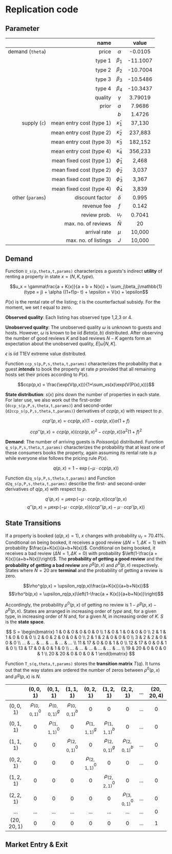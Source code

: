 # Replication code

## Parameter

|  | name |            |  value |
  | ---: | ---: | :---------: | :------: |
  | demand (<code>theta</code>) | price | $\alpha$ | -0.0105 |
  || type 1 | $\beta_1$ | -11.1007 |
  || type 2 | $\beta_2$ | -10.7004 |
  || type 3 | $\beta_3$ | -10.5486 |
  || type 4 | $\beta_4$ | -10.3437 |
  || quality | $\gamma$ | 3.79019 |
  || prior | $a$ | 7.9686 |
  ||  | $b$ | 1.4726 |
  | supply (<code>c</code>) | mean entry cost (type 1) | $\bar \kappa_1$ | 37,130 |
  |  | mean entry cost (type 2) | $\bar \kappa_2$ | 237,883 |
  |  | mean entry cost (type 3) | $\bar \kappa_3$ | 182,152 |
  |  | mean entry cost (type 4) | $\bar \kappa_4$ | 356,233 |
  || mean fixed cost (type 1) | $\bar \phi_1$ | 2,468 |
  | | mean fixed cost (type 2) | $\bar \phi_2$ | 3,037 |
  || mean fixed cost (type 3) | $\bar \phi_3$ | 3,367 |
  || mean fixed cost (type 4) | $\bar \phi_4$ | 3,839 |
  | other (<code>params</code>) | discount factor | $\delta$ | 0.995 |
  |  | revenue fee | $f$ | 0.142 |
  |  | review prob. | $\upsilon_r$ | 0.7041 |
  |  | max. no. of reviews | $\bar N$ | 20 |
  |  | arrival rate | $\mu$ | 10,000 |
  |  | max. no. of listings | $J$ | 10,000 |

## Demand

Function <code>U_s(p,theta,t,params)</code> characterizes a guests's indirect **utility** of renting a property in state $x=(N,K,type)$.

  $$u_x = \gamma\frac{a + K(x)}{a + b + N(x)} + \sum_j\beta_j\mathbb{1}(type = j) + \alpha ((1+f)p- t) + \epsilon = V(x) + \epsilon$$
  
$P(x)$ is the rental rate of the listing; $t$ is the counterfactual subsidy. For the moment, we set $t$ equal to zero.

**Observed quality**: Each listing has observed type 1,2,3 or 4.

**Unobserved quality**: The unobserved quality $\omega$ is unknown to guests and hosts. However, $\omega$ is known to be iid $Beta(a,b)$ distributed. After observing the number of good reviews $K$ and bad reviews $N-K$ agents form an expectation about the unobserved quality, $E[\omega|N,K]$.</li>

$\epsilon$ is iid T1EV extreme value distributed.

Function <code>ccp_s(p,P,s,theta,t,params)</code> characterizes the probability that a guest ***intends*** to book the property at rate $p$ provided that all remaining hosts set their prices according to $P(x)$.

$$ccp(p,x) = \frac{\exp(V(p,x))}{1+\sum_xs(x)\exp(V(P(x),x))}$$

**State distribution**: $s(x)$ pins down the number of properties in each state. For later use, we also work out the first-order (<code>dccp_s(p,P,s,theta,t,params)</code>) and second-order (<code>d2ccp_s(p,P,s,theta,t,params)</code>) derivatives of $ccp(p,x)$ with respect to $p$.

$$ccp'(p,x) = ccp(p,x)(1 - ccp(p,x))\alpha(1+f) $$

$$ccp''(p,x) = ccp(p,x)(ccp(p,x)^2 - ccp(p,x))\alpha^2(1+f)^2 $$

**Demand**: The number of arriving guests is $Poisson(\mu)$ distributed. Function <code>q_s(p,P,s,theta,t,params)</code> characterizes the probability that at least one of these consumers books the property, again assuming its rental rate is $p$ while everyone else follows the pricing rule $P(x)$.

$$q(p,x) = 1 - \exp(-\mu \cdot ccp(p,x))$$

Function <code>d2q_s(p,P,s,theta,t,params)</code> and Function <code>d2q_s(p,P,s,theta,t,params)</code> describe the first- and second-order derivatives of $q(p,x)$ with respect to $p$.

  $$q'(p,x) = \mu\exp(-\mu \cdot ccp(p,x))ccp'(p,x)$$
  $$q''(p,x) = \mu\exp(-\mu \cdot ccp(p,x))(ccp''(p,x)-\mu\cdot ccp'(p,x))$$

## State Transitions

If a property is booked ($q(p,x) = 1$), $x$ changes with probability $\upsilon_r = 70.41\%$. Conditional on being booked, it receives a good review ($\Delta N = 1, \Delta K = 1$) with probability $\frac{a+K(x)}{a+b+N(x)}$. Conditional on being booked, it receives a bad review ($\Delta N = 1, \Delta K = 0$) with probability $\left(1-\frac{a + K(x)}{a+b+N(x)}\right)$. The **probability of getting a good review**  and the **probability of getting a bad review** are $\rho^g(p,x)$ and $\rho^b(p,x)$ respectively. States where $N=20$ are **terminal** and the probability of getting a review is zero.

$$\rho^g(p,x) = \upsilon_rq(p,x)\frac{a+K(x)}{a+b+N(x)}$$
$$\rho^b(p,x) = \upsilon_rq(p,x)\left(1-\frac{a + K(x)}{a+b+N(x)}\right)$$

Accordingly, the probability $\rho^0(p,x)$ of getting no review is $1-\rho^g(p,x)-\rho^b(p,x)$. States are arranged in increasing order of $type$ and, for a given type, in increasing order of $N$ and, for a given $N$, in increasing order of $K$. $S$ is the **state space**.

$$ S = \begin{bmatrix} 
1 & 0 & 0 & 0 & 0 & 0 \\ 
1 & 0 & 1 & 0 & 0 & 0 \\
2 & 1 & 1 & 0 & 0 & 0 \\
2 & 0 & 2 & 0 & 0 & 0 \\
2 & 1 & 2 & 0 & 0 & 0 \\
3 & 2 & 2 & 0 & 0 & 0 \\
... & ... & ... & ... & ... & ... \\ 
11 & 17 & 0 & 0 & 1 & 0 \\
12 & 17 & 0 & 0 & 1 & 0 \\
13 & 17 & 0 & 0 & 1 & 0 \\
... & ... & ... & ... & ... & ... \\ 
19 & 20 & 0 & 0 & 0 & 1 \\
20 & 20 & 0 & 0 & 0 & 1
\end{bmatrix} $$

Function  <code>T_s(q,theta,t,params)</code> stores the **transition matrix** $T(q)$. It turns out that the way states are ordered the number of zeros between $\rho^0(p,x)$ and $\rho^g(p,x)$ is $N$.  

|  | $(0,0,1)$ | $(0,1,1)$ | $(1,1,1)$ | $(0,2,1)$ | $(1,2,1)$ | $(2,2,1)$ | ... | $(20,20,4)$ | 
| :---: | :---: | :---------: | :------: | :------: | :------: | :------: | :------: | :------: |
| $(0,0,1)$ | $\rho^0_{(0,0,1)}$ | $\rho^g_{(0,0,1)}$ | $\rho^b_{(0,0,1)}$ | 0 | 0 | 0 | ... | 0 |
| $(0,1,1)$ | 0 | $\rho^0_{(1,1,1)}$ | 0 | $\rho^g_{(1,1,1)}$ | $\rho^b_{(1,1,1)}$ | 0 | ... | 0 |
| $(1,1,1)$ | 0 | 0 | $\rho^0_{(2,0,1)}$ | 0 | $\rho^g_{(2,0,1)}$ | $\rho^b_{(2,0,1)}$ | ... | 0 |
| $(0,2,1)$ | 0 | 0 | 0 | $\rho^0_{(2,1,1)}$ | 0 | 0 | ... | 0 |
| $(1,2,1)$ | 0 | 0 | 0 | 0 | $\rho^0_{(2,2,1)}$ | 0 | ... | 0 |
| $(2,2,1)$ | 0 | 0 | 0 | 0 | 0 | $\rho^0_{(3,0,1)}$ | ... | 0 |
| ... | ... | ... | ... | ... | ... | ... | ... | 0 |
| $(20,20,1)$ | 0 | 0 | 0 | 0 | 0 | 0 | ... | 1 |

## Market Entry & Exit

